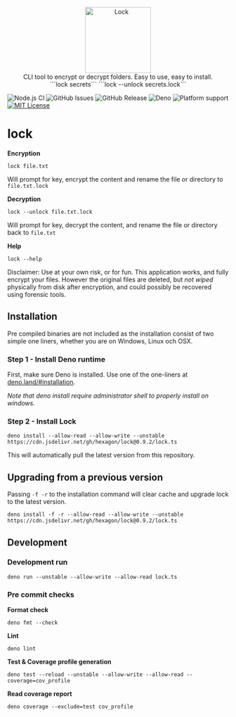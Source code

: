 <p align="center">
  <img src="https://cdn.jsdelivr.net/gh/hexagon/lock@master/lock.png" alt="Lock" width="150" height="150"><br>
  CLI tool to encrypt or decrypt folders. Easy to use, easy to install.<br>
  ´´´lock secrets``` ```lock --unlock secrets.lock```
</p>

![Node.js CI](https://github.com/Hexagon/lock/workflows/Deno%20CI/badge.svg?branch=master) 
![GitHub Issues](https://img.shields.io/github/issues/Hexagon/lock)
![GitHub Release](https://img.shields.io/github/v/release/:user/:repo?display_name=tag&include_prereleases)
![Deno](https://img.shields.io/badge/Deno-%3E%3D1.16-green)
![Platform support](https://img.shields.io/badge/platform-win%7Clinux%7CmacOS-blue)
[![MIT License](https://img.shields.io/badge/license-MIT-blue.svg)](https://github.com/Hexagon/lock/blob/master/LICENSE.md)

# lock

**Encryption**

`lock file.txt`

Will prompt for key, encrypt the content and rename the file or directory to
`file.txt.lock`

**Decryption**

`lock --unlock file.txt.lock`

Will prompt for key, decrypt the content, and rename the file or directory back
to `file.txt`

**Help**

`lock --help`

Disclaimer: Use at your own risk, or for fun. This application works, and fully
encrypt your files. However the original files are deleted, but _not wiped_
physically from disk after encryption, and could possibly be recovered using
forensic tools.

## Installation

Pre compiled binaries are not included as the installation consist of two simple
one liners, whether you are on Windows, Linux och OSX.

### Step 1 - Install Deno runtime

First, make sure Deno is installed. Use one of the one-liners at
[deno.land/#installation](https://deno.land/#installation).

_Note that deno install require administrator shell to properly install on
windows._

### Step 2 - Install Lock

`deno install --allow-read --allow-write --unstable https://cdn.jsdelivr.net/gh/hexagon/lock@0.9.2/lock.ts`

This will automatically pull the latest version from this repository.

## Upgrading from a previous version

Passing `-f -r` to the installation command will clear cache and upgrade lock to
the latest version.

`deno install -f -r --allow-read --allow-write --unstable https://cdn.jsdelivr.net/gh/hexagon/lock@0.9.2/lock.ts`

## Development

### Development run

`deno run --unstable --allow-write --allow-read lock.ts`

### Pre commit checks

**Format check**

`deno fmt --check`

**Lint**

`deno lint`

**Test & Coverage profile generation**

`deno test --reload --unstable --allow-write --allow-read --coverage=cov_profile`

**Read coverage report**

`deno coverage --exclude=test cov_profile`
